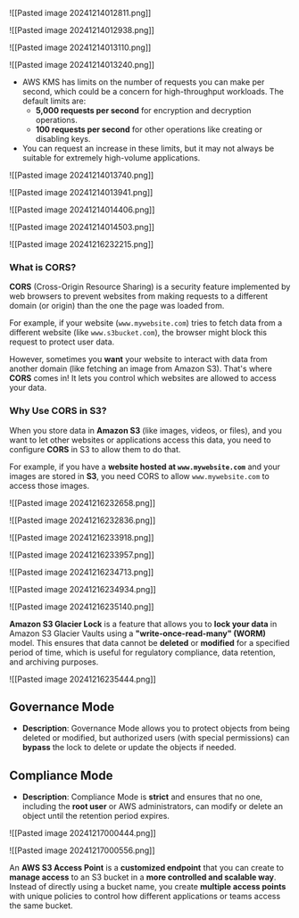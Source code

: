 ![[Pasted image 20241214012811.png]]


![[Pasted image 20241214012938.png]]




![[Pasted image 20241214013110.png]]




![[Pasted image 20241214013240.png]]



- AWS KMS has limits on the number of requests you can make per second, which could be a concern for high-throughput workloads. The default limits are:
    - **5,000 requests per second** for encryption and decryption operations.
    - **100 requests per second** for other operations like creating or disabling keys.
- You can request an increase in these limits, but it may not always be suitable for extremely high-volume applications.




![[Pasted image 20241214013740.png]]



![[Pasted image 20241214013941.png]]



![[Pasted image 20241214014406.png]]



![[Pasted image 20241214014503.png]]



![[Pasted image 20241216232215.png]]




### What is CORS?

**CORS** (Cross-Origin Resource Sharing) is a security feature implemented by web browsers to prevent websites from making requests to a different domain (or origin) than the one the page was loaded from.

For example, if your website (`www.mywebsite.com`) tries to fetch data from a different website (like `www.s3bucket.com`), the browser might block this request to protect user data.

However, sometimes you **want** your website to interact with data from another domain (like fetching an image from Amazon S3). That's where **CORS** comes in! It lets you control which websites are allowed to access your data.

### Why Use CORS in S3?

When you store data in **Amazon S3** (like images, videos, or files), and you want to let other websites or applications access this data, you need to configure **CORS** in S3 to allow them to do that.

For example, if you have a **website hosted at `www.mywebsite.com`** and your images are stored in **S3**, you need CORS to allow `www.mywebsite.com` to access those images.



![[Pasted image 20241216232658.png]]



![[Pasted image 20241216232836.png]]



![[Pasted image 20241216233918.png]]



![[Pasted image 20241216233957.png]]



![[Pasted image 20241216234713.png]]



![[Pasted image 20241216234934.png]]



![[Pasted image 20241216235140.png]]



**Amazon S3 Glacier Lock** is a feature that allows you to **lock your data** in Amazon S3 Glacier Vaults using a **"write-once-read-many" (WORM)** model. This ensures that data cannot be **deleted** or **modified** for a specified period of time, which is useful for regulatory compliance, data retention, and archiving purposes.


![[Pasted image 20241216235444.png]]



## **Governance Mode**

- **Description**: Governance Mode allows you to protect objects from being deleted or modified, but authorized users (with special permissions) can **bypass** the lock to delete or update the objects if needed.


## **Compliance Mode**

- **Description**: Compliance Mode is **strict** and ensures that no one, including the **root user** or AWS administrators, can modify or delete an object until the retention period expires.



![[Pasted image 20241217000444.png]]





![[Pasted image 20241217000556.png]]



An **AWS S3 Access Point** is a **customized endpoint** that you can create to **manage access** to an S3 bucket in a **more controlled and scalable way**. Instead of directly using a bucket name, you create **multiple access points** with unique policies to control how different applications or teams access the same bucket.